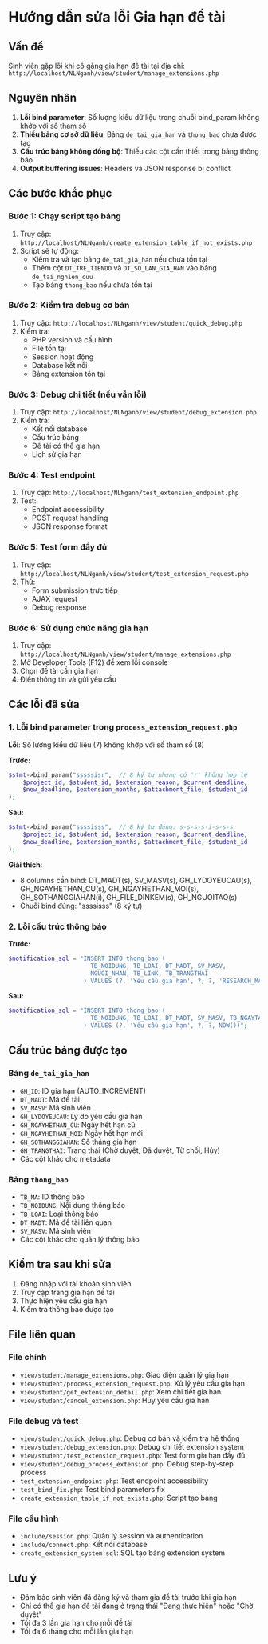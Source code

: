 # Hướng dẫn sửa lỗi Gia hạn đề tài

## Vấn đề
Sinh viên gặp lỗi khi cố gắng gia hạn đề tài tại địa chỉ:
`http://localhost/NLNganh/view/student/manage_extensions.php`

## Nguyên nhân
1. **Lỗi bind parameter**: Số lượng kiểu dữ liệu trong chuỗi bind_param không khớp với số tham số
2. **Thiếu bảng cơ sở dữ liệu**: Bảng `de_tai_gia_han` và `thong_bao` chưa được tạo
3. **Cấu trúc bảng không đồng bộ**: Thiếu các cột cần thiết trong bảng thông báo
4. **Output buffering issues**: Headers và JSON response bị conflict

## Các bước khắc phục

### Bước 1: Chạy script tạo bảng
1. Truy cập: `http://localhost/NLNganh/create_extension_table_if_not_exists.php`
2. Script sẽ tự động:
   - Kiểm tra và tạo bảng `de_tai_gia_han` nếu chưa tồn tại
   - Thêm cột `DT_TRE_TIENDO` và `DT_SO_LAN_GIA_HAN` vào bảng `de_tai_nghien_cuu`
   - Tạo bảng `thong_bao` nếu chưa tồn tại

### Bước 2: Kiểm tra debug cơ bản
1. Truy cập: `http://localhost/NLNganh/view/student/quick_debug.php`
2. Kiểm tra:
   - PHP version và cấu hình
   - File tồn tại
   - Session hoạt động
   - Database kết nối
   - Bảng extension tồn tại

### Bước 3: Debug chi tiết (nếu vẫn lỗi)
1. Truy cập: `http://localhost/NLNganh/view/student/debug_extension.php`
2. Kiểm tra:
   - Kết nối database
   - Cấu trúc bảng
   - Đề tài có thể gia hạn
   - Lịch sử gia hạn

### Bước 4: Test endpoint
1. Truy cập: `http://localhost/NLNganh/test_extension_endpoint.php`
2. Test:
   - Endpoint accessibility
   - POST request handling
   - JSON response format

### Bước 5: Test form đầy đủ
1. Truy cập: `http://localhost/NLNganh/view/student/test_extension_request.php`
2. Thử:
   - Form submission trực tiếp
   - AJAX request
   - Debug response

### Bước 6: Sử dụng chức năng gia hạn
1. Truy cập: `http://localhost/NLNganh/view/student/manage_extensions.php`
2. Mở Developer Tools (F12) để xem lỗi console
3. Chọn đề tài cần gia hạn
4. Điền thông tin và gửi yêu cầu

## Các lỗi đã sửa

### 1. Lỗi bind parameter trong `process_extension_request.php`
**Lỗi**: Số lượng kiểu dữ liệu (7) không khớp với số tham số (8)

**Trước:**
```php
$stmt->bind_param("sssssisr",  // 8 ký tự nhưng có 'r' không hợp lệ
    $project_id, $student_id, $extension_reason, $current_deadline,
    $new_deadline, $extension_months, $attachment_file, $student_id
);
```

**Sau:**
```php
$stmt->bind_param("ssssisss",  // 8 ký tự đúng: s-s-s-s-i-s-s-s
    $project_id, $student_id, $extension_reason, $current_deadline,
    $new_deadline, $extension_months, $attachment_file, $student_id
);
```

**Giải thích**: 
- 8 columns cần bind: DT_MADT(s), SV_MASV(s), GH_LYDOYEUCAU(s), GH_NGAYHETHAN_CU(s), GH_NGAYHETHAN_MOI(s), GH_SOTHANGGIAHAN(i), GH_FILE_DINKEM(s), GH_NGUOITAO(s)
- Chuỗi bind đúng: "ssssisss" (8 ký tự)

### 2. Lỗi cấu trúc thông báo
**Trước:**
```php
$notification_sql = "INSERT INTO thong_bao (
                       TB_NOIDUNG, TB_LOAI, DT_MADT, SV_MASV, 
                       NGUOI_NHAN, TB_LINK, TB_TRANGTHAI
                     ) VALUES (?, 'Yêu cầu gia hạn', ?, ?, 'RESEARCH_MANAGER', ?, 'Chưa đọc')";
```

**Sau:**
```php
$notification_sql = "INSERT INTO thong_bao (
                       TB_NOIDUNG, TB_LOAI, DT_MADT, SV_MASV, TB_NGAYTAO
                     ) VALUES (?, 'Yêu cầu gia hạn', ?, ?, NOW())";
```

## Cấu trúc bảng được tạo

### Bảng `de_tai_gia_han`
- `GH_ID`: ID gia hạn (AUTO_INCREMENT)
- `DT_MADT`: Mã đề tài
- `SV_MASV`: Mã sinh viên
- `GH_LYDOYEUCAU`: Lý do yêu cầu gia hạn
- `GH_NGAYHETHAN_CU`: Ngày hết hạn cũ
- `GH_NGAYHETHAN_MOI`: Ngày hết hạn mới
- `GH_SOTHANGGIAHAN`: Số tháng gia hạn
- `GH_TRANGTHAI`: Trạng thái (Chờ duyệt, Đã duyệt, Từ chối, Hủy)
- Các cột khác cho metadata

### Bảng `thong_bao`
- `TB_MA`: ID thông báo
- `TB_NOIDUNG`: Nội dung thông báo
- `TB_LOAI`: Loại thông báo
- `DT_MADT`: Mã đề tài liên quan
- `SV_MASV`: Mã sinh viên
- Các cột khác cho quản lý thông báo

## Kiểm tra sau khi sửa
1. Đăng nhập với tài khoản sinh viên
2. Truy cập trang gia hạn đề tài
3. Thực hiện yêu cầu gia hạn
4. Kiểm tra thông báo được tạo

## File liên quan

### File chính
- `view/student/manage_extensions.php`: Giao diện quản lý gia hạn
- `view/student/process_extension_request.php`: Xử lý yêu cầu gia hạn
- `view/student/get_extension_detail.php`: Xem chi tiết gia hạn
- `view/student/cancel_extension.php`: Hủy yêu cầu gia hạn

### File debug và test
- `view/student/quick_debug.php`: Debug cơ bản và kiểm tra hệ thống
- `view/student/debug_extension.php`: Debug chi tiết extension system
- `view/student/test_extension_request.php`: Test form gia hạn đầy đủ
- `view/student/debug_process_extension.php`: Debug step-by-step process
- `test_extension_endpoint.php`: Test endpoint accessibility
- `test_bind_fix.php`: Test bind parameters fix
- `create_extension_table_if_not_exists.php`: Script tạo bảng

### File cấu hình
- `include/session.php`: Quản lý session và authentication
- `include/connect.php`: Kết nối database
- `create_extension_system.sql`: SQL tạo bảng extension system

## Lưu ý
- Đảm bảo sinh viên đã đăng ký và tham gia đề tài trước khi gia hạn
- Chỉ có thể gia hạn đề tài đang ở trạng thái "Đang thực hiện" hoặc "Chờ duyệt"
- Tối đa 3 lần gia hạn cho mỗi đề tài
- Tối đa 6 tháng cho mỗi lần gia hạn
